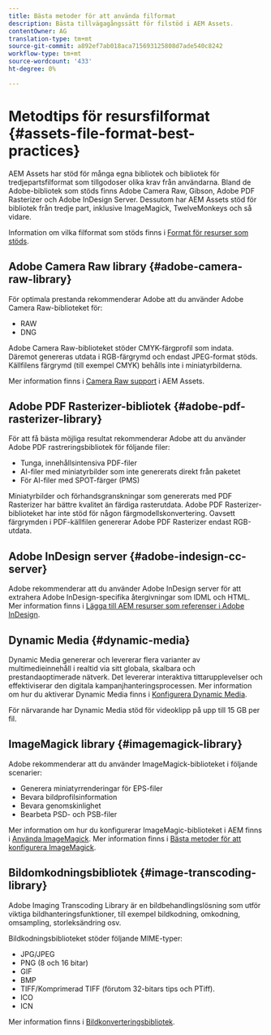 ```yaml
---
title: Bästa metoder för att använda filformat
description: Bästa tillvägagångssätt för filstöd i AEM Assets.
contentOwner: AG
translation-type: tm+mt
source-git-commit: a892ef7ab018aca715693125808d7ade540c8242
workflow-type: tm+mt
source-wordcount: '433'
ht-degree: 0%

---
```



# Metodtips för resursfilformat {#assets-file-format-best-practices}

AEM Assets har stöd för många egna bibliotek och bibliotek för tredjepartsfilformat som tillgodoser olika krav från användarna. Bland de Adobe-bibliotek som stöds finns Adobe Camera Raw, Gibson, Adobe PDF Rasterizer och Adobe InDesign Server. Dessutom har AEM Assets stöd för bibliotek från tredje part, inklusive ImageMagick, TwelveMonkeys och så vidare.

Information om vilka filformat som stöds finns i [Format för resurser som stöds](assets-formats.md).

## Adobe Camera Raw library {#adobe-camera-raw-library}

För optimala prestanda rekommenderar Adobe att du använder Adobe Camera Raw-biblioteket för:

* RAW
* DNG

Adobe Camera Raw-biblioteket stöder CMYK-färgprofil som indata. Däremot genereras utdata i RGB-färgrymd och endast JPEG-format stöds. Källfilens färgrymd (till exempel CMYK) behålls inte i miniatyrbilderna.

Mer information finns i [Camera Raw support](camera-raw.md) i AEM Assets.

## Adobe PDF Rasterizer-bibliotek {#adobe-pdf-rasterizer-library}

För att få bästa möjliga resultat rekommenderar Adobe att du använder Adobe PDF rastreringsbibliotek för följande filer:

* Tunga, innehållsintensiva PDF-filer
* AI-filer med miniatyrbilder som inte genererats direkt från paketet
* För AI-filer med SPOT-färger (PMS)

Miniatyrbilder och förhandsgranskningar som genererats med PDF Rasterizer har bättre kvalitet än färdiga rasterutdata. Adobe PDF Rasterizer-biblioteket har inte stöd för någon färgmodellskonvertering. Oavsett färgrymden i PDF-källfilen genererar Adobe PDF Rasterizer endast RGB-utdata.

## Adobe InDesign server {#adobe-indesign-cc-server}

Adobe rekommenderar att du använder Adobe InDesign server för att extrahera Adobe InDesign-specifika återgivningar som IDML och HTML. Mer information finns i [Lägga till AEM resurser som referenser i Adobe InDesign](managing-linked-subassets.md#add-aem-assets-as-references-in-adobe-indesign).

## Dynamic Media  {#dynamic-media}

Dynamic Media genererar och levererar flera varianter av multimedieinnehåll i realtid via sitt globala, skalbara och prestandaoptimerade nätverk. Det levererar interaktiva tittarupplevelser och effektiviserar den digitala kampanjhanteringsprocessen. Mer information om hur du aktiverar Dynamic Media finns i [Konfigurera Dynamic Media](config-dynamic.md).

För närvarande har Dynamic Media stöd för videoklipp på upp till 15 GB per fil.

## ImageMagick library {#imagemagick-library}

Adobe rekommenderar att du använder ImageMagick-biblioteket i följande scenarier:

* Generera miniatyrrenderingar för EPS-filer
* Bevara bildprofilsinformation
* Bevara genomskinlighet
* Bearbeta PSD- och PSB-filer

Mer information om hur du konfigurerar ImageMagic-biblioteket i AEM finns i [Använda ImageMagick](media-handlers.md#an-example-using-imagemagick). Mer information finns i [Bästa metoder för att konfigurera ImageMagick](best-practices-for-imagemagick.md).

## Bildomkodningsbibliotek {#image-transcoding-library}

Adobe Imaging Transcoding Library är en bildbehandlingslösning som utför viktiga bildhanteringsfunktioner, till exempel bildkodning, omkodning, omsampling, storleksändring osv.

Bildkodningsbiblioteket stöder följande MIME-typer:

* JPG/JPEG
* PNG (8 och 16 bitar)
* GIF
* BMP
* TIFF/Komprimerad TIFF (förutom 32-bitars tips och PTiff).
* ICO
* ICN

Mer information finns i [Bildkonverteringsbibliotek](imaging-transcoding-library.md).

